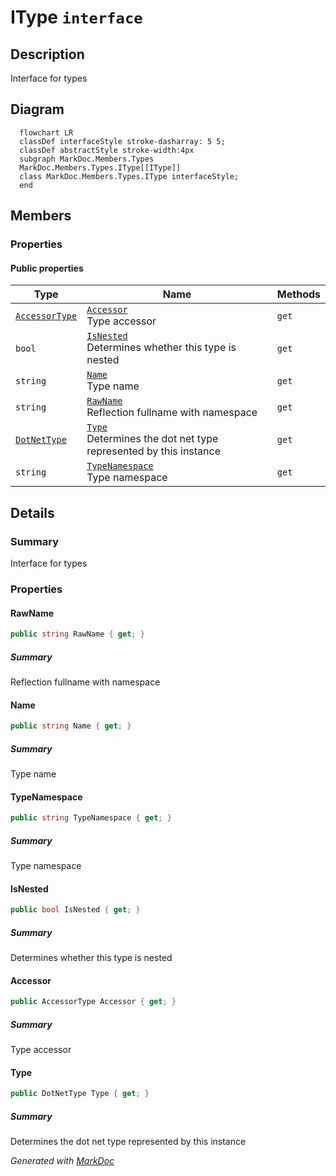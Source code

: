 # IType `interface`

## Description
Interface for types

## Diagram
```mermaid
  flowchart LR
  classDef interfaceStyle stroke-dasharray: 5 5;
  classDef abstractStyle stroke-width:4px
  subgraph MarkDoc.Members.Types
  MarkDoc.Members.Types.IType[[IType]]
  class MarkDoc.Members.Types.IType interfaceStyle;
  end
```

## Members
### Properties
#### Public  properties
| Type | Name | Methods |
| --- | --- | --- |
| [`AccessorType`](../enums/AccessorType.md) | [`Accessor`](#accessor)<br>Type accessor | `get` |
| `bool` | [`IsNested`](#isnested)<br>Determines whether this type is nested | `get` |
| `string` | [`Name`](#name)<br>Type name | `get` |
| `string` | [`RawName`](#rawname)<br>Reflection fullname with namespace | `get` |
| [`DotNetType`](../enums/DotNetType.md) | [`Type`](#type)<br>Determines the dot net type represented by this instance | `get` |
| `string` | [`TypeNamespace`](#typenamespace)<br>Type namespace | `get` |

## Details
### Summary
Interface for types

### Properties
#### RawName
```csharp
public string RawName { get; }
```
##### Summary
Reflection fullname with namespace

#### Name
```csharp
public string Name { get; }
```
##### Summary
Type name

#### TypeNamespace
```csharp
public string TypeNamespace { get; }
```
##### Summary
Type namespace

#### IsNested
```csharp
public bool IsNested { get; }
```
##### Summary
Determines whether this type is nested

#### Accessor
```csharp
public AccessorType Accessor { get; }
```
##### Summary
Type accessor

#### Type
```csharp
public DotNetType Type { get; }
```
##### Summary
Determines the dot net type represented by this instance

*Generated with* [*MarkDoc*](https://github.com/hailstorm75/MarkDoc.Core)
